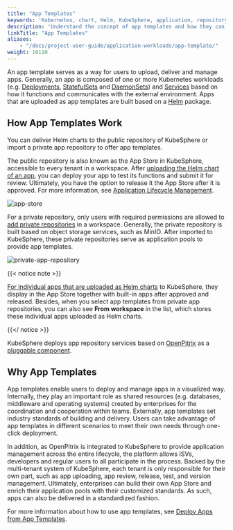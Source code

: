 ```yaml
---
title: "App Templates"
keywords: 'Kubernetes, chart, Helm, KubeSphere, application, repository, template'
description: 'Understand the concept of app templates and how they can help to deploy applications within enterprises.'
linkTitle: "App Templates"
aliases: 
    - "/docs/project-user-guide/application-workloads/app-template/"
weight: 10110
---
```


An app template serves as a way for users to upload, deliver and manage apps. Generally, an app is composed of one or more Kubernetes workloads (e.g. [Deployments](../../../project-user-guide/application-workloads/deployments/), [StatefulSets](../../../project-user-guide/application-workloads/statefulsets/) and [DaemonSets](../../../project-user-guide/application-workloads/daemonsets/)) and [Services](../../../project-user-guide/application-workloads/services/) based on how it functions and communicates with the external environment. Apps that are uploaded as app templates are built based on a [Helm](https://helm.sh/) package.

## How App Templates Work

You can deliver Helm charts to the public repository of KubeSphere or import a private app repository to offer app templates.

The public repository is also known as the App Store in KubeSphere, accessible to every tenant in a workspace. After [uploading the Helm chart of an app](../../../workspace-administration/upload-helm-based-application/), you can deploy your app to test its functions and submit it for review. Ultimately, you have the option to release it the App Store after it is approved. For more information, see [Application Lifecycle Management](../../../application-store/app-lifecycle-management/).

![app-store](/images/docs/project-user-guide/applications/app-templates/app-store.jpg)

For a private repository, only users with required permissions are allowed to [add private repositories](../../../workspace-administration/app-repository/import-helm-repository/) in a workspace. Generally, the private repository is built based on object storage services, such as MinIO. After imported to KubeSphere, these private repositories serve as application pools to provide app templates.

![private-app-repository](/images/docs/project-user-guide/applications/app-templates/private-app-repository.jpg)

{{< notice note >}}

[For individual apps that are uploaded as Helm charts](../../../workspace-administration/upload-helm-based-application/) to KubeSphere, they display in the App Store together with built-in apps after approved and released. Besides, when you select app templates from private app repositories, you can also see **From workspace** in the list, which stores these individual apps uploaded as Helm charts.

{{</ notice >}} 

KubeSphere deploys app repository services based on [OpenPitrix](https://github.com/openpitrix/openpitrix) as a [pluggable component](../../../pluggable-components/app-store/).

## Why App Templates

App templates enable users to deploy and manage apps in a visualized way. Internally, they play an important role as shared resources (e.g. databases, middleware and operating systems) created by enterprises for the coordination and cooperation within teams. Externally, app templates set industry standards of building and delivery. Users can take advantage of app templates in different scenarios to meet their own needs through one-click deployment.

In addition, as OpenPitrix is integrated to KubeSphere to provide application management across the entire lifecycle, the platform allows ISVs, developers and regular users to all participate in the process. Backed by the multi-tenant system of KubeSphere, each tenant is only responsible for their own part, such as app uploading, app review, release, test, and version management. Ultimately, enterprises can build their own App Store and enrich their application pools with their customized standards. As such, apps can also be delivered in a standardized fashion.

For more information about how to use app templates, see [Deploy Apps from App Templates](../deploy-app-from-template/).